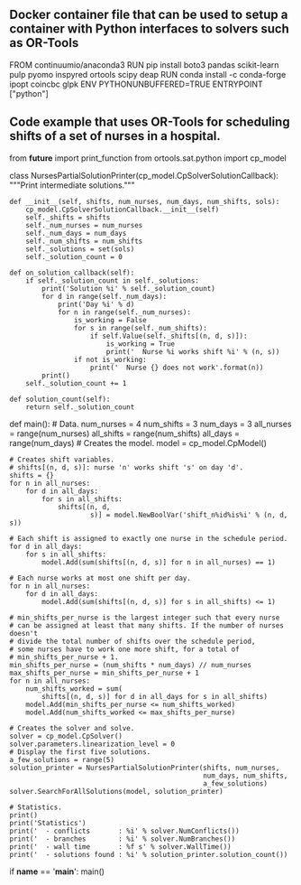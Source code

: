 ## Docker container file that can be used to setup a container with Python interfaces to solvers such as OR-Tools 

FROM continuumio/anaconda3
RUN pip install boto3 pandas scikit-learn pulp pyomo inspyred ortools scipy deap 
RUN conda install -c conda-forge ipopt coincbc glpk
ENV PYTHONUNBUFFERED=TRUE
ENTRYPOINT ["python"]

## Code example that uses OR-Tools for scheduling shifts of a set of nurses in a hospital. 

from __future__ import print_function
from ortools.sat.python import cp_model



class NursesPartialSolutionPrinter(cp_model.CpSolverSolutionCallback):
    """Print intermediate solutions."""

    def __init__(self, shifts, num_nurses, num_days, num_shifts, sols):
        cp_model.CpSolverSolutionCallback.__init__(self)
        self._shifts = shifts
        self._num_nurses = num_nurses
        self._num_days = num_days
        self._num_shifts = num_shifts
        self._solutions = set(sols)
        self._solution_count = 0

    def on_solution_callback(self):
        if self._solution_count in self._solutions:
            print('Solution %i' % self._solution_count)
            for d in range(self._num_days):
                print('Day %i' % d)
                for n in range(self._num_nurses):
                    is_working = False
                    for s in range(self._num_shifts):
                        if self.Value(self._shifts[(n, d, s)]):
                            is_working = True
                            print('  Nurse %i works shift %i' % (n, s))
                    if not is_working:
                        print('  Nurse {} does not work'.format(n))
            print()
        self._solution_count += 1

    def solution_count(self):
        return self._solution_count




def main():
    # Data.
    num_nurses = 4
    num_shifts = 3
    num_days = 3
    all_nurses = range(num_nurses)
    all_shifts = range(num_shifts)
    all_days = range(num_days)
    # Creates the model.
    model = cp_model.CpModel()

    # Creates shift variables.
    # shifts[(n, d, s)]: nurse 'n' works shift 's' on day 'd'.
    shifts = {}
    for n in all_nurses:
        for d in all_days:
            for s in all_shifts:
                shifts[(n, d,
                        s)] = model.NewBoolVar('shift_n%id%is%i' % (n, d, s))

    # Each shift is assigned to exactly one nurse in the schedule period.
    for d in all_days:
        for s in all_shifts:
            model.Add(sum(shifts[(n, d, s)] for n in all_nurses) == 1)

    # Each nurse works at most one shift per day.
    for n in all_nurses:
        for d in all_days:
            model.Add(sum(shifts[(n, d, s)] for s in all_shifts) <= 1)

    # min_shifts_per_nurse is the largest integer such that every nurse
    # can be assigned at least that many shifts. If the number of nurses doesn't
    # divide the total number of shifts over the schedule period,
    # some nurses have to work one more shift, for a total of
    # min_shifts_per_nurse + 1.
    min_shifts_per_nurse = (num_shifts * num_days) // num_nurses
    max_shifts_per_nurse = min_shifts_per_nurse + 1
    for n in all_nurses:
        num_shifts_worked = sum(
            shifts[(n, d, s)] for d in all_days for s in all_shifts)
        model.Add(min_shifts_per_nurse <= num_shifts_worked)
        model.Add(num_shifts_worked <= max_shifts_per_nurse)

    # Creates the solver and solve.
    solver = cp_model.CpSolver()
    solver.parameters.linearization_level = 0
    # Display the first five solutions.
    a_few_solutions = range(5)
    solution_printer = NursesPartialSolutionPrinter(shifts, num_nurses,
                                                    num_days, num_shifts,
                                                    a_few_solutions)
    solver.SearchForAllSolutions(model, solution_printer)

    # Statistics.
    print()
    print('Statistics')
    print('  - conflicts       : %i' % solver.NumConflicts())
    print('  - branches        : %i' % solver.NumBranches())
    print('  - wall time       : %f s' % solver.WallTime())
    print('  - solutions found : %i' % solution_printer.solution_count())


if __name__ == '__main__':
    main()